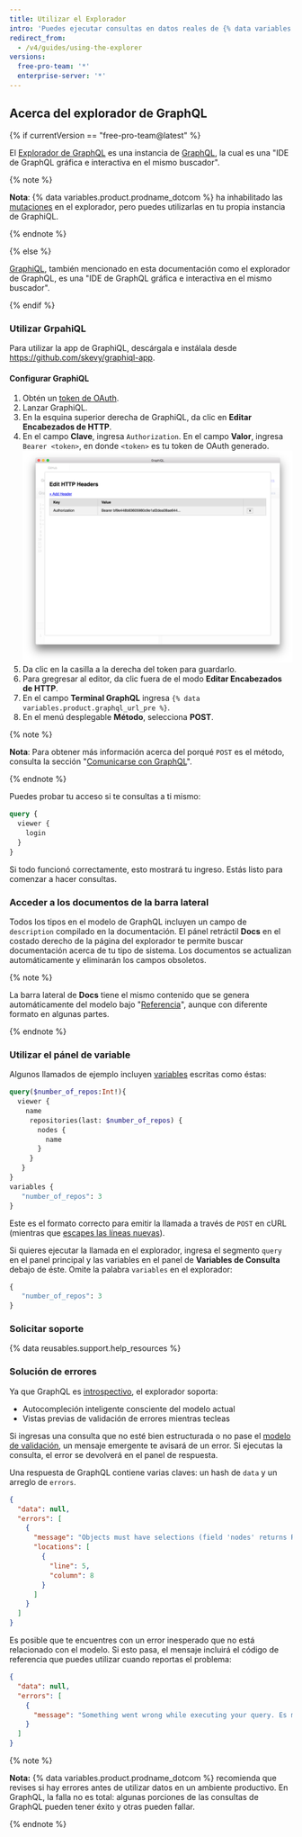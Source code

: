 ```yaml
---
title: Utilizar el Explorador
intro: 'Puedes ejecutar consultas en datos reales de {% data variables.product.prodname_dotcom %} utilizando el explorador de GraphQL, un ambiente de desarrollo integrado en tu buscador que incluye documentos, sintaxis resaltada y errores de validación.'
redirect_from:
  - /v4/guides/using-the-explorer
versions:
  free-pro-team: '*'
  enterprise-server: '*'
---
```


## Acerca del explorador de GraphQL

{% if currentVersion == "free-pro-team@latest" %}

El [Explorador de GraphQL](/v4/explorer) es una instancia de [GraphQL](https://github.com/graphql/graphiql), la cual es una "IDE de GraphQL gráfica e interactiva en el mismo buscador".

{% note %}

**Nota**: {% data variables.product.prodname_dotcom %} ha inhabilitado las [mutaciones](/v4/mutation/) en el explorador, pero puedes utilizarlas en tu propia instancia de GraphiQL.

{% endnote %}

{% else %}

[GraphiQL](https://github.com/graphql/graphiql), también mencionado en esta documentación como el explorador de GraphQL, es una "IDE de GraphQL gráfica e interactiva en el mismo buscador".

{% endif %}

### Utilizar GrpahiQL

Para utilizar la app de GraphiQL, descárgala e instálala desde https://github.com/skevy/graphiql-app.

#### Configurar GraphiQL

1. Obtén un [token de OAuth](/v4/guides/forming-calls#authenticating-with-graphql).
1. Lanzar GraphiQL.
1. En la esquina superior derecha de GraphiQL, da clic en **Editar Encabezados de HTTP**.
1. En el campo **Clave**, ingresa `Authorization`. En el campo **Valor**, ingresa `Bearer <token>`, en donde `<token>` es tu token de OAuth generado. ![encabezados de graphiql](/assets/images/developer/graphiql-headers.png)
1. Da clic en la casilla a la derecha del token para guardarlo.
1. Para gregresar al editor, da clic fuera de el modo **Editar Encabezados de HTTP**.
1. En el campo **Terminal GraphQL** ingresa `{% data variables.product.graphql_url_pre %}`.
1. En el menú desplegable **Método**, selecciona **POST**.

{% note %}

**Nota**: Para obtener más información acerca del porqué `POST` es el método, consulta la sección "[Comunicarse con GraphQL](/v4/guides/forming-calls#communicating-with-graphql)".

{% endnote %}

Puedes probar tu acceso si te consultas a ti mismo:

```graphql
query {
  viewer {
    login
  }
}
```

Si todo funcionó correctamente, esto mostrará tu ingreso. Estás listo para comenzar a hacer consultas.

### Acceder a los documentos de la barra lateral

Todos los tipos en el modelo de GraphQL incluyen un campo de `description` compilado en la documentación. El pánel retráctil **Docs** en el costado derecho de la página del explorador te permite buscar documentación acerca de tu tipo de sistema. Los documentos se actualizan automáticamente y eliminarán los campos obsoletos.

{% note %}

La barra lateral de **Docs** tiene el mismo contenido que se genera automáticamente del modelo bajo "[Referencia](/v4/)", aunque con diferente formato en algunas partes.

{% endnote %}

### Utilizar el pánel de variable

Algunos llamados de ejemplo incluyen [variables](/v4/guides/forming-calls#working-with-variables) escritas como éstas:

```graphql
query($number_of_repos:Int!){
  viewer {
    name
     repositories(last: $number_of_repos) {
       nodes {
         name
       }
     }
   }
}
variables {
   "number_of_repos": 3
}
```

Este es el formato correcto para emitir la llamada a través de `POST` en cURL (mientras que [escapes las líneas nuevas](/v4/guides/forming-calls#communicating-with-graphql)).

Si quieres ejecutar la llamada en el explorador, ingresa el segmento `query` en el panel principal y las variables en el panel de **Variables de Consulta** debajo de éste. Omite la palabra `variables` en el explorador:

```graphql
{
   "number_of_repos": 3
}
```

### Solicitar soporte

{% data reusables.support.help_resources %}

### Solución de errores

Ya que GraphQL es [introspectivo](/v4/guides/intro-to-graphql#discovering-the-graphql-api), el explorador soporta:

* Autocompleción inteligente consciente del modelo actual
* Vistas previas de validación de errores mientras tecleas

Si ingresas una consulta que no esté bien estructurada o no pase el [modelo de validación](/v4/guides/intro-to-graphql#schema), un mensaje emergente te avisará de un error. Si ejecutas la consulta, el error se devolverá en el panel de respuesta.

Una respuesta de GraphQL contiene varias claves: un hash de `data` y un arreglo de `errors`.

```json
{
  "data": null,
  "errors": [
    {
      "message": "Objects must have selections (field 'nodes' returns Repository but has no selections)",
      "locations": [
        {
          "line": 5,
          "column": 8
        }
      ]
    }
  ]
}
```

Es posible que te encuentres con un error inesperado que no está relacionado con el modelo. Si esto pasa, el mensaje incluirá el código de referencia que puedes utilizar cuando reportas el problema:

```json
{
  "data": null,
  "errors": [
    {
      "message": "Something went wrong while executing your query. Es muy probable que esto sea un error de GitHub. Please include \"7571:3FF6:552G94B:69F45B7:5913BBEQ\" when reporting this issue."
    }
  ]
}
```

{% note %}

**Nota:** {% data variables.product.prodname_dotcom %} recomienda que revises si hay errores antes de utilizar datos en un ambiente productivo. En GraphQL, la falla no es total: algunas porciones de las consultas de GraphQL pueden tener éxito y otras pueden fallar.

{% endnote %}
